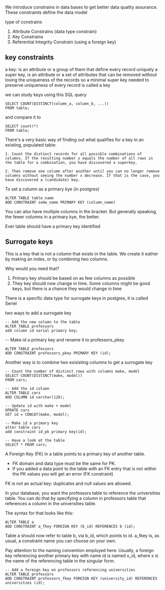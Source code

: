 We introduce constrains in data bases to get better data quality assurance. These constraints define the data model 

type of constrains
1. Attribute Constrains (data type constrain)
2. Key Constrains
3. Referential Integrity Constrain (using a foreign key)



## key constraints
a key: is an attribute or a group of them that define every record uniquely
a super key, is an attribute or a set of attributes that can be removed without losing the uniqueness of the records
so a minimal super key needed to preserve uniqueness of every record is called a key

we can study keys using this SQL query
```
SELECT COUNT(DISTINCT(column_a, column_b, ...))
FROM table;
```

and compare it to
```
SELECT count(*)
FROM table;
```

There's a very basic way of finding out what qualifies for a key in an existing, populated table:

    1. Count the distinct records for all possible combinations of columns. If the resulting number x equals the number of all rows in the table for a combination, you have discovered a superkey.

    2. Then remove one column after another until you can no longer remove columns without seeing the number x decrease. If that is the case, you have discovered a (candidate) key.


To set a column as a primary kye (in postgres)

```
ALTER TABLE table_name
ADD CONSTRAINT some_name PRIMARY KEY (column_name)
```

You can also have multiple columns in the bracket. But generally speaking, the fewer columns in a primary kye, the better.

Ever table should have a primary key identified


## Surrogate keys
This is a key that is not a column that exists in the table. We create it eather by making an index, or by combining two columns. 

Why would you need that? 
1. Primary key should be based on as few columns as possible
2. They key should now change in time. Some columns might be good keys, but there is a chance they would change in time

There is a specific data type for surrogate keys in postgres, it is called Seriel

two ways to add a surrogate key

```
-- Add the new column to the table
ALTER TABLE professors 
add column id serial primary key;
```

-- Make id a primary key and rename it to professors_pkey
```
ALTER TABLE professors 
ADD CONSTRAINT professors_pkey PRIMARY KEY (id);
```

Another way is to combine two exisisting columns to get a surrogate key
```
-- Count the number of distinct rows with columns make, model
SELECT COUNT(DISTINCT(make, model)) 
FROM cars;

-- Add the id column
ALTER TABLE cars
ADD COLUMN id varchar(128);

-- Update id with make + model
UPDATE cars
SET id = CONCAT(make, model);

-- Make id a primary key
alter table cars
add constraint id_pk primary key(id);

-- Have a look at the table
SELECT * FROM cars;
```

A Foreign Key (FK) in a table points to a primary key of another table.
- FK domain and data type must be the same for PK. 
- If you added a data point to the table with an FK entry that is not within the PK values you will get an error (FK constraint)

FK is not an actual key: duplicates and null values are allowed.

In your database, you want the professors table to reference the universities table. You can do that by specifying a column in professors table that references a column in the universities table.

The syntax for that looks like this:
```
ALTER TABLE a 
ADD CONSTRAINT a_fkey FOREIGN KEY (b_id) REFERENCES b (id);
```
Table a should now refer to table b, via b_id, which points to id. a_fkey is, as usual, a constraint name you can choose on your own. 

Pay attention to the naming convention employed here: Usually, a foreign key referencing another primary key with name id is named x_id, where x is the name of the referencing table in the singular form.

```
-- Add a foreign key on professors referencing universities
ALTER TABLE professors 
ADD CONSTRAINT professors_fkey FOREIGN KEY (university_id) REFERENCES universities (id);
```

